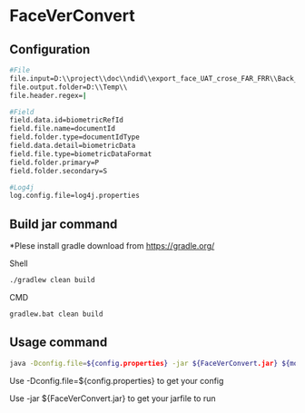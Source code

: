 FaceVerConvert
==================================

Configuration
---------------
```sh
#File
file.input=D:\\project\\doc\\ndid\\export_face_UAT_crose_FAR_FRR\\Back_up\\export_face_UAT_crose_FAR_FRR.dsv
file.output.folder=D:\\Temp\\
file.header.regex=|

#Field
field.data.id=biometricRefId
field.file.name=documentId
field.folder.type=documentIdType
field.data.detail=biometricData
field.file.type=biometricDataFormat
field.folder.primary=P
field.folder.secondary=S

#Log4j
log.config.file=log4j.properties
```

Build jar command
---------------
*Plese install gradle download from https://gradle.org/

Shell
```sh
./gradlew clean build
```
CMD
```sh
gradlew.bat clean build
```


Usage command
---------------
```sh
java -Dconfig.file=${config.properties} -jar ${FaceVerConvert.jar} ${mode}
```
  Use -Dconfig.file=${config.properties} to get your config
	
  Use -jar ${FaceVerConvert.jar} to get your jarfile to run


